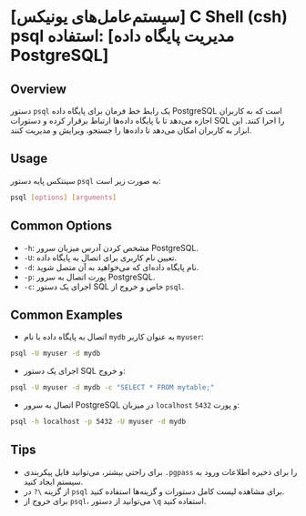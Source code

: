 # [سیستم‌عامل‌های یونیکس] C Shell (csh) psql استفاده: [مدیریت پایگاه داده PostgreSQL]

## Overview
دستور `psql` یک رابط خط فرمان برای پایگاه داده PostgreSQL است که به کاربران اجازه می‌دهد تا با پایگاه داده‌ها ارتباط برقرار کرده و دستورات SQL را اجرا کنند. این ابزار به کاربران امکان می‌دهد تا داده‌ها را جستجو، ویرایش و مدیریت کنند.

## Usage
سینتکس پایه دستور `psql` به صورت زیر است:

```bash
psql [options] [arguments]
```

## Common Options
- `-h`: مشخص کردن آدرس میزبان سرور PostgreSQL.
- `-U`: تعیین نام کاربری برای اتصال به پایگاه داده.
- `-d`: نام پایگاه داده‌ای که می‌خواهید به آن متصل شوید.
- `-p`: پورت اتصال به سرور PostgreSQL.
- `-c`: اجرای یک دستور SQL خاص و خروج از `psql`.

## Common Examples
- اتصال به پایگاه داده با نام `mydb` به عنوان کاربر `myuser`:

```bash
psql -U myuser -d mydb
```

- اجرای یک دستور SQL و خروج:

```bash
psql -U myuser -d mydb -c "SELECT * FROM mytable;"
```

- اتصال به سرور PostgreSQL در میزبان `localhost` و پورت `5432`:

```bash
psql -h localhost -p 5432 -U myuser -d mydb
```

## Tips
- برای راحتی بیشتر، می‌توانید فایل پیکربندی `.pgpass` را برای ذخیره اطلاعات ورود به سیستم ایجاد کنید.
- از گزینه `\?` در `psql` برای مشاهده لیست کامل دستورات و گزینه‌ها استفاده کنید.
- برای خروج از `psql`، می‌توانید از دستور `\q` استفاده کنید.